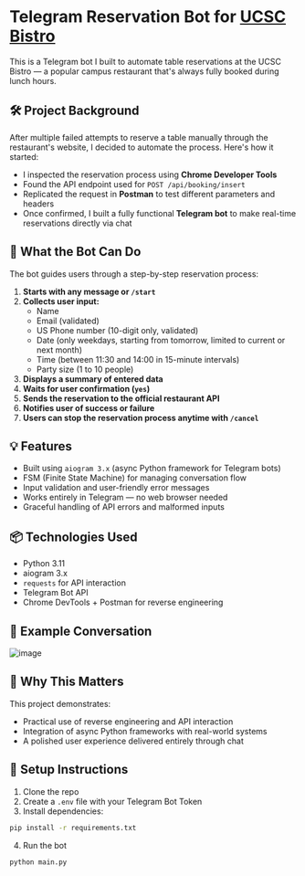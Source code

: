 # Telegram Reservation Bot for [UCSC Bistro](https://dining.ucsc.edu/university-center-bistro-cafe/index.html)

This is a Telegram bot I built to automate table reservations at the UCSC Bistro — a popular campus restaurant that's always fully booked during lunch hours.

## 🛠 Project Background

After multiple failed attempts to reserve a table manually through the restaurant's website, I decided to automate the process. Here's how it started:

- I inspected the reservation process using **Chrome Developer Tools**
- Found the API endpoint used for `POST /api/booking/insert`
- Replicated the request in **Postman** to test different parameters and headers
- Once confirmed, I built a fully functional **Telegram bot** to make real-time reservations directly via chat

## 🤖 What the Bot Can Do

The bot guides users through a step-by-step reservation process:

1. **Starts with any message or `/start`**
2. **Collects user input:**
   - Name
   - Email (validated)
   - US Phone number (10-digit only, validated)
   - Date (only weekdays, starting from tomorrow, limited to current or next month)
   - Time (between 11:30 and 14:00 in 15-minute intervals)
   - Party size (1 to 10 people)
3. **Displays a summary of entered data**
4. **Waits for user confirmation (`yes`)**
5. **Sends the reservation to the official restaurant API**
6. **Notifies user of success or failure**
7. **Users can stop the reservation process anytime with `/cancel`**

## 💡 Features

- Built using `aiogram 3.x` (async Python framework for Telegram bots)
- FSM (Finite State Machine) for managing conversation flow
- Input validation and user-friendly error messages
- Works entirely in Telegram — no web browser needed
- Graceful handling of API errors and malformed inputs

## 📦 Technologies Used

- Python 3.11
- aiogram 3.x
- `requests` for API interaction
- Telegram Bot API
- Chrome DevTools + Postman for reverse engineering

## 🧪 Example Conversation
![image](https://github.com/user-attachments/assets/abc5f74c-7abf-4d00-880a-6c33356205c2)

## 📌 Why This Matters

This project demonstrates:
- Practical use of reverse engineering and API interaction
- Integration of async Python frameworks with real-world systems
- A polished user experience delivered entirely through chat

## 🚀 Setup Instructions

1. Clone the repo
2. Create a `.env` file with your Telegram Bot Token
3. Install dependencies:
```bash
pip install -r requirements.txt
```
4. Run the bot
```bash
python main.py
```
